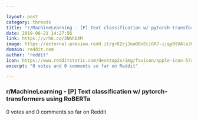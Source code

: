 ```yaml
---

layout: post
category: threads
title: "r/MachineLearning - [P] Text classification w/ pytorch-transformers using RoBERTa"
date: 2019-08-21 14:27:56
link: https://vrhk.co/2NhhOXM
image: https://external-preview.redd.it/grKZrjJeaOOsEciGR7-ijqyBtUAla3CgRnKsEiOUJcU.jpg?auto=webp&s=367b48b665c3cee7e88d1d00568622fd2094b992
domain: reddit.com
author: "reddit"
icon: https://www.redditstatic.com/desktop2x/img/favicon/apple-icon-57x57.png
excerpt: "0 votes and 0 comments so far on Reddit"

---
```


### r/MachineLearning - [P] Text classification w/ pytorch-transformers using RoBERTa

0 votes and 0 comments so far on Reddit